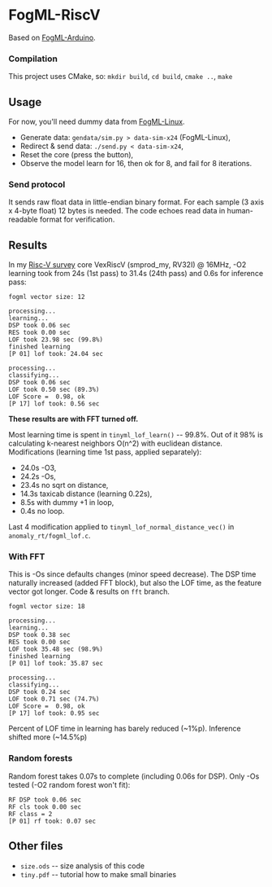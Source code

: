 # FogML-RiscV

Based on [FogML-Arduino](https://github.com/tszydlo/FogML-Arduino).

### Compilation
This project uses CMake, so: `mkdir build`, `cd build`, `cmake ..`, `make`

## Usage
For now, you'll need dummy data from [FogML-Linux](https://github.com/MrJake222/FogML-Linux/).
- Generate data: `gendata/sim.py > data-sim-x24` (FogML-Linux),
- Redirect & send data: `./send.py < data-sim-x24`,
- Reset the core (press the button),
- Observe the model learn for 16, then ok for 8, and fail for 8 iterations.

### Send protocol
It sends raw float data in little-endian binary format. For each sample (3 axis x 4-byte float)
12 bytes is needed. The code echoes read data in human-readable format for verification.

## Results
In my [Risc-V survey](https://github.com/MrJake222/riscv-ice40) core VexRiscV (smprod_my, RV32I) @ 16MHz, -O2
learning took from 24s (1st pass) to 31.4s (24th pass) and 0.6s for inference pass:
```
fogml vector size: 12
```
```
processing...
learning...
DSP took 0.06 sec
RES took 0.00 sec
LOF took 23.98 sec (99.8%)
finished learning
[P 01] lof took: 24.04 sec
```
```
processing...
classifying...
DSP took 0.06 sec
LOF took 0.50 sec (89.3%)
LOF Score =  0.98, ok
[P 17] lof took: 0.56 sec
```
**These results are with FFT turned off.**

Most learning time is spent in `tinyml_lof_learn()` -- 99.8%.
Out of it 98% is calculating k-nearest neighbors O(n^2) with euclidean distance.
Modifications (learning time 1st pass, applied separately):
- 24.0s -O3,
- 24.2s -Os,
- 23.4s no sqrt on distance,
- 14.3s taxicab distance (learning 0.22s),
-  8.5s with dummy +1 in loop,
-  0.4s no loop.

Last 4 modification applied to `tinyml_lof_normal_distance_vec()` in `anomaly_rt/fogml_lof.c`.

### With FFT
This is -Os since defaults changes (minor speed decrease).
The DSP time naturally increased (added FFT block), but also the LOF time,
as the feature vector got longer.
Code & results on `fft` branch.
```
fogml vector size: 18
```
```
processing...
learning...
DSP took 0.38 sec
RES took 0.00 sec
LOF took 35.48 sec (98.9%)
finished learning
[P 01] lof took: 35.87 sec
```
```
processing...
classifying...
DSP took 0.24 sec
LOF took 0.71 sec (74.7%)
LOF Score =  0.98, ok
[P 17] lof took: 0.95 sec
```

Percent of LOF time in learning has barely reduced (~1%p). Inference
shifted more (~14.5%p)

### Random forests

Random forest takes 0.07s to complete (including 0.06s for DSP).
Only -Os tested (-O2 random forest won't fit):
```
RF DSP took 0.06 sec
RF cls took 0.00 sec
RF class = 2
[P 01] rf took: 0.07 sec
```

## Other files
- `size.ods` -- size analysis of this code
- `tiny.pdf` -- tutorial how to make small binaries

